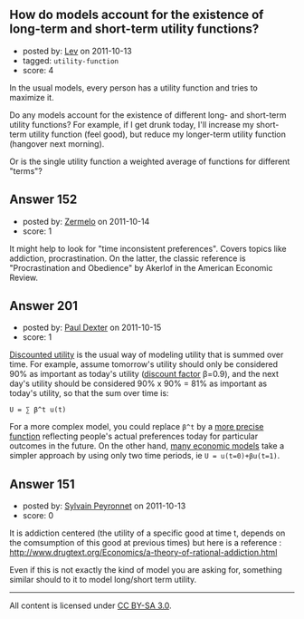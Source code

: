 ## How do models account for the existence of long-term and short-term utility functions?

- posted by: [Lev](https://stackexchange.com/users/-1/131-lev) on 2011-10-13
- tagged: `utility-function`
- score: 4

In the usual models, every person has a utility function and tries to maximize it.

Do any models account for the existence of different long- and short-term utility functions? For example, if I get drunk today, I'll increase my short-term utility function (feel good), but reduce my longer-term utility function (hangover next morning).

Or is the single utility function a weighted average of functions for different "terms"?


## Answer 152

- posted by: [Zermelo](https://stackexchange.com/users/-1/68-zermelo) on 2011-10-14
- score: 1

It might help to look for "time inconsistent preferences". Covers topics like addiction, procrastination. On the latter, the classic reference is "Procrastination and Obedience" by Akerlof in the American Economic Review.


## Answer 201

- posted by: [Paul Dexter](https://stackexchange.com/users/-1/152-paul-dexter) on 2011-10-15
- score: 1

[Discounted utility](http://en.wikipedia.org/wiki/Discounted_utility) is the usual way of modeling utility that is summed over time.  For example, assume tomorrow's utility should only be considered 90% as important as today's utility ([discount factor](http://en.wikipedia.org/wiki/Discount_factor) β=0.9), and the next day's utility should be considered 90% x 90% = 81% as important as today's utility, so that the sum over time is:

    U = ∑ β^t u(t)

For a more complex model, you could replace `β^t` by a [more precise function](http://en.wikipedia.org/wiki/Hyperbolic_discounting) reflecting people's actual preferences today for particular outcomes in the future.  On the other hand, [many economic models](http://www.google.com/search?q=two+stage+game+model) take a simpler approach by using only two time periods, ie `U = u(t=0)+βu(t=1)`.


## Answer 151

- posted by: [Sylvain Peyronnet](https://stackexchange.com/users/-1/82-sylvain-peyronnet) on 2011-10-13
- score: 0

It is addiction centered (the utility of a specific good at time t, depends on the comsumption of this good at previous times) but here is a reference : http://www.drugtext.org/Economics/a-theory-of-rational-addiction.html

Even if this is not exactly the kind of model you are asking for, something similar should to it to model long/short term utility.





---

All content is licensed under [CC BY-SA 3.0](https://creativecommons.org/licenses/by-sa/3.0/).
